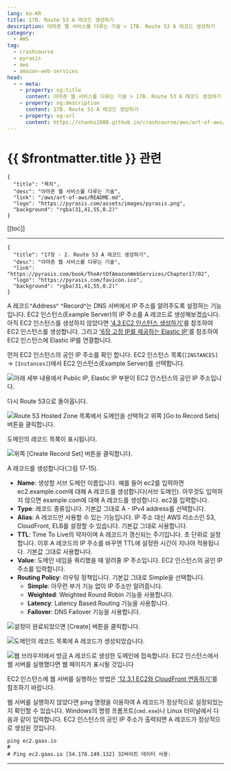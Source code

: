```yaml
---
lang: ko-KR
title: 17B. Route 53 A 레코드 생성하기
description: 아마존 웹 서비스를 다루는 기술 > 17B. Route 53 A 레코드 생성하기
category:
  - AWS
tag: 
  - crashcourse
  - pyrasis
  - aws 
  - amazon-web-services
head:
  - - meta:
    - property: og:title
      content: 아마존 웹 서비스를 다루는 기술 > 17B. Route 53 A 레코드 생성하기
    - property: og:description
      content: 17B. Route 53 A 레코드 생성하기
    - property: og:url
      content: https://chanhi2000.github.io/crashcourse/aws/art-of-aws/17B.html
---
```


# {{ $frontmatter.title }} 관련

```component VPCard
{
  "title": "목차",
  "desc": "아마존 웹 서비스를 다루는 기술",
  "link": "/aws/art-of-aws/README.md",
  "logo": "https://pyrasis.com/assets/images/pyrasis.png",
  "background": "rgba(31,41,55,0.2)"
}
```

[[toc]]

---

```component VPCard
{
  "title": "17장 - 2. Route 53 A 레코드 생성하기",
  "desc": "아마존 웹 서비스를 다루는 기술",
  "link": "https://pyrasis.com/book/TheArtOfAmazonWebServices/Chapter17/02",
  "logo": "https://pyrasis.com/favicon.ico",
  "background": "rgba(31,41,55,0.2)"
}
```

A 레코드^Address^ ^Record^는 DNS 서버에서 IP 주소를 알려주도록 설정하는 기능입니다. EC2 인스턴스(Example Server)의 IP 주소를 A 레코드로 생성해보겠습니다. 아직 EC2 인스턴스를 생성하지 않았다면 ['4.3 EC2 인스턴스 생성하기'](04C.md)를 참조하여 EC2 인스턴스를 생성합니다. 그리고 ['6장 고정 IP를 제공하는 Elastic IP'](06.md)를 참조하여 EC2 인스턴스에 Elastic IP를 연결합니다.

먼저 EC2 인스턴스의 공인 IP 주소를 확인 합니다. EC2 인스턴스 목록(<FontIcon icon="iconfont icon-select"/>`[INSTANCES]` → `[Instances]`)에서 EC2 인스턴스(Example Server)를 선택합니다. 

![아래 세부 내용에서 Public IP, Elastic IP 부분이 EC2 인스턴스의 공인 IP 주소입니다.](https://pyrasis.com/assets/images/TheArtOfAmazonWebServicesChapter17/12_.png)

다시 Route 53으로 돌아옵니다.

![Route 53 Hosted Zone 목록에서 도메인을 선택하고 위쪽 <FontIcon icon="iconfont icon-select"/>`[Go to Record Sets]` 버튼을 클릭합니다.](https://pyrasis.com/assets/images/TheArtOfAmazonWebServicesChapter17/13_.png)

도메인의 레코드 목록이 표시됩니다.

![위쪽 <FontIcon icon="iconfont icon-select"/>`[Create Record Set]` 버튼을 클릭합니다.](https://pyrasis.com/assets/images/TheArtOfAmazonWebServicesChapter17/14_.png)

A 레코드를 생성합니다(그림 17-15).

- **Name**: 생성할 서브 도메인 이름입니다. 예를 들어 ec2를 입력하면 ec2.example.com에 대해 A 레코드를 생성합니다(서브 도메인). 아무것도 입력하지 않으면 example.com에 대해 A 레코드를 생성합니다. ec2를 입력합니다.
- **Type**: 레코드 종류입니다. 기본값 그대로 A - IPv4 address를 선택합니다.
- **Alias**: A 레코드만 사용할 수 있는 기능입니다. IP 주소 대신 AWS 리소스인 S3, CloudFront, ELB를 설정할 수 있습니다. 기본값 그대로 사용합니다.
- **TTL**: Time To Live의 약자이며 A 레코드가 갱신되는 주기입니다. 초 단위로 설정합니다. 이후 A 레코드의 IP 주소를 바꾸면 TTL에 설정한 시간이 지나야 적용됩니다. 기본값 그대로 사용합니다.
- **Value**: 도메인 네임을 쿼리했을 때 알려줄 IP 주소입니다. EC2 인스턴스의 공인 IP 주소를 입력합니다.
- **Routing Policy**: 라우팅 정책입니다. 기본값 그대로 Simple을 선택합니다.
  - **Simple**: 아무런 부가 기능 없이 IP 주소만 알려줍니다.
  - **Weighted**: Weighted Round Robin 기능을 사용합니다.
  - **Latency**: Latency Based Routing 기능을 사용합니다.
  - **Failover**: DNS Failover 기능을 사용합니다.

![설정이 완료되었으면 <FontIcon icon="iconfont icon-select"/>`[Create]` 버튼을 클릭합니다.](https://pyrasis.com/assets/images/TheArtOfAmazonWebServicesChapter17/15_.png)

![도메인의 레코드 목록에 A 레코드가 생성되었습니다.](https://pyrasis.com/assets/images/TheArtOfAmazonWebServicesChapter17/16_.png)

![웹 브라우저에서 방금 A 레코드로 생성한 도메인에 접속합니다. EC2 인스턴스에서 웹 서버를 실행했다면 웹 페이지가 표시될 것입니다 ](https://pyrasis.com/assets/images/TheArtOfAmazonWebServicesChapter17/17_.png)

EC2 인스턴스에 웹 서버를 실행하는 방법은 ['12.3.1 EC2와 CloudFront 연동하기'](12C.md)를 참조하기 바랍니다.

웹 서버를 실행하지 않았다면 ping 명령을 이용하여 A 레코드가 정상적으로 설정되었는지 확인할 수 있습니다. Windows의 명령 프롬프트(<FontIcon icon="fas fa-gears"/>`cmd.exe`)나 Linux 터미널에서 다음과 같이 입력합니다. EC2 인스턴스의 공인 IP 주소가 출력되면 A 레코드가 정상적으로 생성된 것입니다.

```sh{3}
ping ec2.gaas.io
#
# Ping ec2.gaas.io [54.178.149.132] 32바이트 데이터 사용:
```

---

<TagLinks />